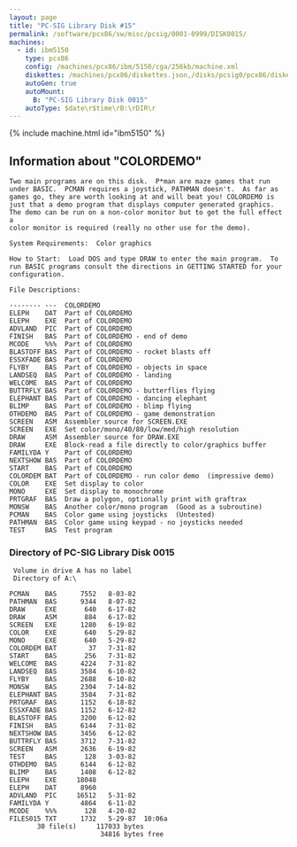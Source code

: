 ```yaml
---
layout: page
title: "PC-SIG Library Disk #15"
permalink: /software/pcx86/sw/misc/pcsig/0001-0999/DISK0015/
machines:
  - id: ibm5150
    type: pcx86
    config: /machines/pcx86/ibm/5150/cga/256kb/machine.xml
    diskettes: /machines/pcx86/diskettes.json,/disks/pcsig0/pcx86/diskettes.json
    autoGen: true
    autoMount:
      B: "PC-SIG Library Disk 0015"
    autoType: $date\r$time\rB:\rDIR\r
---
```


{% include machine.html id="ibm5150" %}

## Information about "COLORDEMO"

    Two main programs are on this disk.  P*man are maze games that run
    under BASIC.  PCMAN requires a joystick, PATHMAN doesn't.  As far as
    games go, they are worth looking at and will beat you! COLORDEMO is
    just that a demo program that displays computer generated graphics.
    The demo can be run on a non-color monitor but to get the full effect a
    color monitor is required (really no other use for the demo).
    
    System Requirements:  Color graphics
    
    How to Start:  Load DOS and type DRAW to enter the main program.  To
    run BASIC programs consult the directions in GETTING STARTED for your
    configuration.
    
    File Descriptions:
    
    -------- ---  COLORDEMO
    ELEPH    DAT  Part of COLORDEMO
    ELEPH    EXE  Part of COLORDEMO
    ADVLAND  PIC  Part of COLORDEMO
    FINISH   BAS  Part of COLORDEMO - end of demo
    MCODE    %%%  Part of COLORDEMO
    BLASTOFF BAS  Part of COLORDEMO - rocket blasts off
    ESSXFADE BAS  Part of COLORDEMO
    FLYBY    BAS  Part of COLORDEMO - objects in space
    LANDSEQ  BAS  Part of COLORDEMO - landing
    WELCOME  BAS  Part of COLORDEMO
    BUTTRFLY BAS  Part of COLORDEMO - butterflies flying
    ELEPHANT BAS  Part of COLORDEMO - dancing elephant
    BLIMP    BAS  Part of COLORDEMO - blimp flying
    OTHDEMO  BAS  Part of COLORDEMO - game demonstration
    SCREEN   ASM  Assembler source for SCREEN.EXE
    SCREEN   EXE  Set color/mono/40/80/low/med/high resolution
    DRAW     ASM  Assembler source for DRAW.EXE
    DRAW     EXE  Block-read a file directly to color/graphics buffer
    FAMILYDA Y    Part of COLORDEMO
    NEXTSHOW BAS  Part of COLORDEMO
    START    BAS  Part of COLORDEMO
    COLORDEM BAT  Part of COLORDEMO - run color demo  (impressive demo)
    COLOR    EXE  Set display to color
    MONO     EXE  Set display to monochrome
    PRTGRAF  BAS  Draw a polygon, optionally print with graftrax
    MONSW    BAS  Another color/mono program  (Good as a subroutine)
    PCMAN    BAS  Color game using joysticks  (Untested)
    PATHMAN  BAS  Color game using keypad - no joysticks needed
    TEST     BAS  Test program

### Directory of PC-SIG Library Disk 0015

     Volume in drive A has no label
     Directory of A:\

    PCMAN    BAS      7552   8-03-82
    PATHMAN  BAS      9344   8-07-82
    DRAW     EXE       640   6-17-82
    DRAW     ASM       884   6-17-82
    SCREEN   EXE      1280   6-19-82
    COLOR    EXE       640   5-29-82
    MONO     EXE       640   5-29-82
    COLORDEM BAT        37   7-31-82
    START    BAS       256   7-31-82
    WELCOME  BAS      4224   7-31-82
    LANDSEQ  BAS      3584   6-10-82
    FLYBY    BAS      2688   6-10-82
    MONSW    BAS      2304   7-14-82
    ELEPHANT BAS      3584   7-31-82
    PRTGRAF  BAS      1152   6-18-82
    ESSXFADE BAS      1152   6-12-82
    BLASTOFF BAS      3200   6-12-82
    FINISH   BAS      6144   7-31-82
    NEXTSHOW BAS      3456   6-12-82
    BUTTRFLY BAS      3712   7-31-82
    SCREEN   ASM      2636   6-19-82
    TEST     BAS       128   3-03-82
    OTHDEMO  BAS      6144   6-12-82
    BLIMP    BAS      1408   6-12-82
    ELEPH    EXE     18048
    ELEPH    DAT      8960
    ADVLAND  PIC     16512   5-31-82
    FAMILYDA Y        4864   6-11-82
    MCODE    %%%       128   4-20-82
    FILES015 TXT      1732   5-29-87  10:06a
           30 file(s)     117033 bytes
                           34816 bytes free
